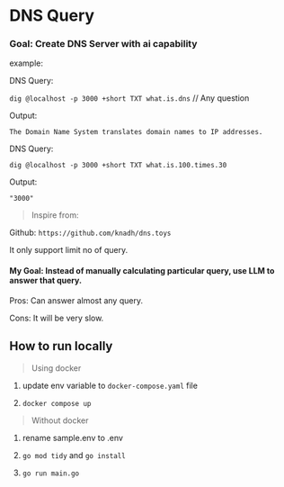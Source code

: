 # DNS Query

### Goal: Create DNS Server with ai capability

example: 

DNS Query: 

`dig @localhost -p 3000 +short TXT what.is.dns` // Any question

Output: 

`The Domain Name System translates domain names to IP addresses.`

DNS Query:

`dig @localhost -p 3000 +short TXT what.is.100.times.30`

Output:

`"3000"`

> Inspire from:

Github: `https://github.com/knadh/dns.toys` 

It only support limit no of query.


#### My Goal: Instead of manually calculating particular query, use LLM to answer that query.

Pros: Can answer almost any query.

Cons: It will be very slow.

## How to run locally

> Using docker

1. update env variable to `docker-compose.yaml` file

2. `docker compose up`

> Without docker

1. rename sample.env to .env

2. `go mod tidy` and `go install`

3. `go run main.go`